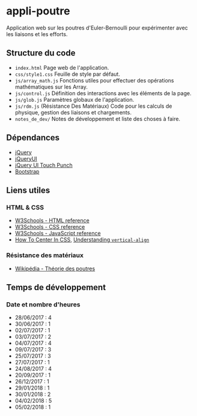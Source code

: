 # appli-poutre

Application web sur les poutres d'Euler-Bernoulli pour expérimenter avec les liaisons et les efforts.

## Structure du code
* `index.html` Page web de l'application.
* `css/style1.css` Feuille de style par défaut.
* `js/array_math.js` Fonctions utiles pour effectuer des opérations mathématiques sur les Array.
* `js/control.js` Définition des interactions avec les éléments de la page.
* `js/glob.js` Paramètres globaux de l'application.
* `js/rdm.js` (Résistance Des Matériaux) Code pour les calculs de physique, gestion des liaisons et chargements.
* `notes_de_dev/` Notes de développement et liste des choses à faire.
  
## Dépendances

* [jQuery](http://jquery.com/)
* [jQueryUI](http://jqueryui.com/)
* [jQuery UI Touch Punch](http://touchpunch.furf.com/)
* [Bootstrap](https://getbootstrap.com/)


## Liens utiles

### HTML & CSS

* [W3Schools - HTML reference](https://www.w3schools.com/tags/default.asp)
* [W3Schools - CSS reference](https://www.w3schools.com/cssref/default.asp)
* [W3Schools - JavaScript reference](https://www.w3schools.com/jsref/default.asp)
* [How To Center In CSS](http://howtocenterincss.com/), [Understanding `vertical-align`](http://phrogz.net/CSS/vertical-align/index.html)

### Résistance des matériaux

* [Wikipédia - Théorie des poutres](https://fr.wikipedia.org/wiki/Th%C3%A9orie_des_poutres)

## Temps de développement

### Date et nombre d'heures
* 28/06/2017 : 4
* 30/06/2017 : 1
* 02/07/2017 : 1
* 03/07/2017 : 2
* 04/07/2017 : 4
* 09/07/2017 : 3
* 25/07/2017 : 3
* 27/07/2017 : 1
* 24/08/2017 : 4
* 20/09/2017 : 1
* 26/12/2017 : 1
* 29/01/2018 : 1
* 30/01/2018 : 2
* 04/02/2018 : 5
* 05/02/2018 : 1